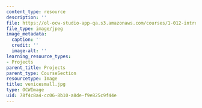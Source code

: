 ```yaml
---
content_type: resource
description: ''
file: https://ol-ocw-studio-app-qa.s3.amazonaws.com/courses/1-012-introduction-to-civil-engineering-design-spring-2002/78f4c8a4cc068b10a8def9e825c9f44e_venicesmall.jpg
file_type: image/jpeg
image_metadata:
  caption: ''
  credit: ''
  image-alt: ''
learning_resource_types:
- Projects
parent_title: Projects
parent_type: CourseSection
resourcetype: Image
title: venicesmall.jpg
type: OCWImage
uid: 78f4c8a4-cc06-8b10-a8de-f9e825c9f44e
---
```

